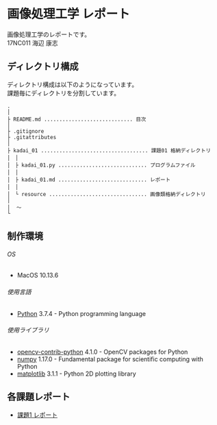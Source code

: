 # 画像処理工学 レポート

画像処理工学のレポートです。  
17NC011 海辺 康志

## ディレクトリ構成

ディレクトリ構成は以下のようになっています。  
課題毎にディレクトリを分割しています。

```
.
│
├ README.md ............................. 目次
│
├ .gitignore
├ .gitattributes
│
├ kadai_01 ................................... 課題01 格納ディレクトリ
│　│
│　├ kadai_01.py ............................. プログラムファイル
│　│
│　├ kadai_01.md ............................. レポート
│　│
│　└ resource ................................ 画像類格納ディレクトリ
│
│  〜
└

```

## 制作環境

###### OS

* MacOS 10.13.6

###### 使用言語

* [Python](https://www.python.org/) 3.7.4 - Python programming language

###### 使用ライブラリ

* [opencv-contrib-python](https://pypi.org/project/opencv-contrib-python/) 4.1.0 - OpenCV packages for Python
* [numpy](https://numpy.org/) 1.17.0 - Fundamental package for scientific computing with Python
* [matplotlib](https://matplotlib.org/) 3.1.1 - Python 2D plotting library

## 各課題レポート

* [課題1 レポート](https://github.com/gekkyo/lecture_image_processing/blob/master/kadai_01/kadai_01.md)